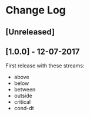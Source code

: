 # Change Log

## [Unreleased]

## [1.0.0] - 12-07-2017

First release with these streams:

- above
- below
- between
- outside
- critical
- cond-dt
